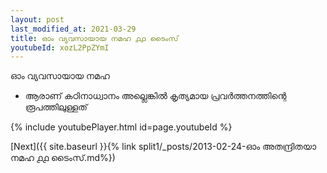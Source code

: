 ```yaml
---
layout: post
last_modified_at: 2021-03-29
title: ഓം വ്യവസായായ നമഹ ൧൧ ടൈംസ്
youtubeId: xozL2PpZYmI
---
```

 
 
 ഓം വ്യവസായായ നമഹ 
 
 -  ആരാണ് കഠിനാധ്വാനം അല്ലെങ്കിൽ കൃത്യമായ പ്രവർത്തനത്തിന്റെ രൂപത്തിലുള്ളത് 
 
  
 
  
 
 
 
 
 
 


{% include youtubePlayer.html id=page.youtubeId %}
 
[Next]({{ site.baseurl }}{% link  split1/_posts/2013-02-24-ഓം അതന്ദ്രിതയാ നമഹ ൧൧ ടൈംസ്.md%})
 
